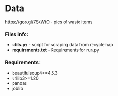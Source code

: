 # Data

https://goo.gl/7SkWtO -  pics of waste items

### Files info:
* **utils.py** - script for scraping data from recyclemap
* **requirements.txt** - Requirements for run.py

### Requirements:
* beautifulsoup4>=4.5.3
* urllib3>=1.20
* pandas
* joblib
